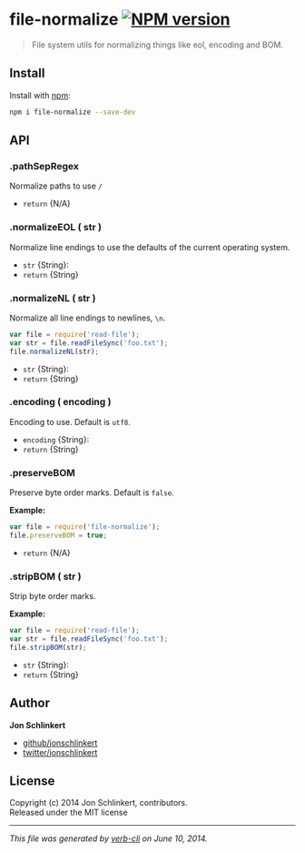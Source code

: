 # file-normalize [![NPM version](https://badge.fury.io/js/file-normalize.png)](http://badge.fury.io/js/file-normalize)

> File system utils for normalizing things like eol, encoding and BOM. 

## Install
Install with [npm](npmjs.org):

```bash
npm i file-normalize --save-dev
```

## API
### .pathSepRegex

Normalize paths to use `/`

* `return` {N/A} 


### .normalizeEOL ( str )

Normalize line endings to use the defaults of the current operating system.

* `str` {String}:  
* `return` {String} 


### .normalizeNL ( str )

Normalize all line endings to newlines, `\n`.

```js
var file = require('read-file');
var str = file.readFileSync('foo.txt');
file.normalizeNL(str);
```

* `str` {String}:  
* `return` {String} 


### .encoding ( encoding )

Encoding to use. Default is `utf8`.

* `encoding` {String}:  
* `return` {String} 


### .preserveBOM

Preserve byte order marks. Default is `false`.

**Example:**

```js
var file = require('file-normalize');
file.preserveBOM = true;
```

* `return` {N/A} 


### .stripBOM ( str )

Strip byte order marks.

**Example:**

```js
var file = require('read-file');
var str = file.readFileSync('foo.txt');
file.stripBOM(str);
```

* `str` {String}:  
* `return` {String}


## Author

**Jon Schlinkert**
 
+ [github/jonschlinkert](https://github.com/jonschlinkert)
+ [twitter/jonschlinkert](http://twitter.com/jonschlinkert) 

## License
Copyright (c) 2014 Jon Schlinkert, contributors.  
Released under the MIT license

***

_This file was generated by [verb-cli](https://github.com/assemble/verb-cli) on June 10, 2014._